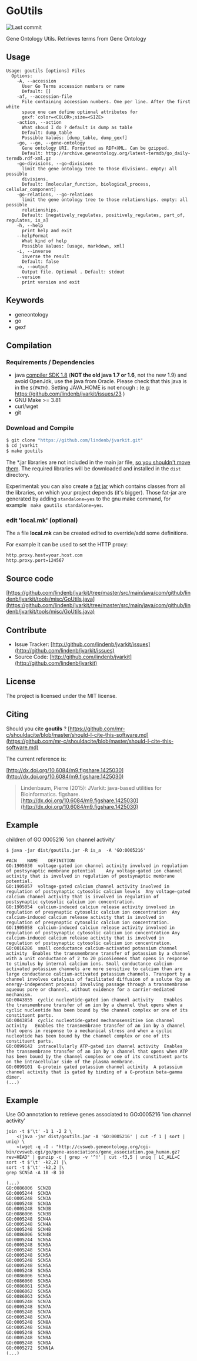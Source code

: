 # GoUtils

![Last commit](https://img.shields.io/github/last-commit/lindenb/jvarkit.png)

Gene Ontology Utils. Retrieves terms from Gene Ontology


## Usage

```
Usage: goutils [options] Files
  Options:
    -A, --accession
      User Go Terms accession numbers or name
      Default: []
    -af, --accession-file
      File containing accession numbers. One per line. After the first white 
      space one can define optional attributes for 
      gexf:`color=<COLOR>;size=<SIZE> 
    -action, --action
      What shoud I do ? default is dump as table
      Default: dump_table
      Possible Values: [dump_table, dump_gexf]
    -go, --go, --gene-ontology
      Gene ontology URI. Formatted as RDF+XML. Can be gzipped.
      Default: http://archive.geneontology.org/latest-termdb/go_daily-termdb.rdf-xml.gz
    -go-divisions, --go-divisions
      limit the gene ontology tree to those divisions. empty: all possible 
      divisions. 
      Default: [molecular_function, biological_process, cellular_component]
    -go-relations, --go-relations
      limit the gene ontology tree to those relationships. empty: all possible 
      relationships. 
      Default: [negatively_regulates, positively_regulates, part_of, regulates, is_a]
    -h, --help
      print help and exit
    --helpFormat
      What kind of help
      Possible Values: [usage, markdown, xml]
    -i, --inverse
      inverse the result
      Default: false
    -o, --output
      Output file. Optional . Default: stdout
    --version
      print version and exit

```


## Keywords

 * geneontology
 * go
 * gexf


## Compilation

### Requirements / Dependencies

* java [compiler SDK 1.8](http://www.oracle.com/technetwork/java/index.html) (**NOT the old java 1.7 or 1.6**, not the new 1.9) and avoid OpenJdk, use the java from Oracle. Please check that this java is in the `${PATH}`. Setting JAVA_HOME is not enough : (e.g: https://github.com/lindenb/jvarkit/issues/23 )
* GNU Make >= 3.81
* curl/wget
* git


### Download and Compile

```bash
$ git clone "https://github.com/lindenb/jvarkit.git"
$ cd jvarkit
$ make goutils
```

The *.jar libraries are not included in the main jar file, [so you shouldn't move them](https://github.com/lindenb/jvarkit/issues/15#issuecomment-140099011 ).
The required libraries will be downloaded and installed in the `dist` directory.

Experimental: you can also create a [fat jar](https://stackoverflow.com/questions/19150811/) which contains classes from all the libraries, on which your project depends (it's bigger). Those fat-jar are generated by adding `standalone=yes` to the gnu make command, for example ` make goutils standalone=yes`.

### edit 'local.mk' (optional)

The a file **local.mk** can be created edited to override/add some definitions.

For example it can be used to set the HTTP proxy:

```
http.proxy.host=your.host.com
http.proxy.port=124567
```
## Source code 

[https://github.com/lindenb/jvarkit/tree/master/src/main/java/com/github/lindenb/jvarkit/tools/misc/GoUtils.java](https://github.com/lindenb/jvarkit/tree/master/src/main/java/com/github/lindenb/jvarkit/tools/misc/GoUtils.java)


## Contribute

- Issue Tracker: [http://github.com/lindenb/jvarkit/issues](http://github.com/lindenb/jvarkit/issues)
- Source Code: [http://github.com/lindenb/jvarkit](http://github.com/lindenb/jvarkit)

## License

The project is licensed under the MIT license.

## Citing

Should you cite **goutils** ? [https://github.com/mr-c/shouldacite/blob/master/should-I-cite-this-software.md](https://github.com/mr-c/shouldacite/blob/master/should-I-cite-this-software.md)

The current reference is:

[http://dx.doi.org/10.6084/m9.figshare.1425030](http://dx.doi.org/10.6084/m9.figshare.1425030)

> Lindenbaum, Pierre (2015): JVarkit: java-based utilities for Bioinformatics. figshare.
> [http://dx.doi.org/10.6084/m9.figshare.1425030](http://dx.doi.org/10.6084/m9.figshare.1425030)


## Example

children of  GO:0005216 'ion channel activity' 

```
$ java -jar dist/goutils.jar -R is_a  -A 'GO:0005216' 

#ACN	NAME	DEFINITION
GO:1905030	voltage-gated ion channel activity involved in regulation of postsynaptic membrane potential	Any voltage-gated ion channel activity that is involved in regulation of postsynaptic membrane potential.
GO:1905057	voltage-gated calcium channel activity involved in regulation of postsynaptic cytosolic calcium levels	Any voltage-gated calcium channel activity that is involved in regulation of postsynaptic cytosolic calcium ion concentration.
GO:1905054	calcium-induced calcium release activity involved in regulation of presynaptic cytosolic calcium ion concentration	Any calcium-induced calcium release activity that is involved in regulation of presynaptic cytosolic calcium ion concentration.
GO:1905058	calcium-induced calcium release activity involved in regulation of postsynaptic cytosolic calcium ion concentration	Any calcium-induced calcium release activity that is involved in regulation of postsynaptic cytosolic calcium ion concentration.
GO:0016286	small conductance calcium-activated potassium channel activity	Enables the transmembrane transfer of potassium by a channel with a unit conductance of 2 to 20 picoSiemens that opens in response to stimulus by internal calcium ions. Small conductance calcium-activated potassium channels are more sensitive to calcium than are large conductance calcium-activated potassium channels. Transport by a channel involves catalysis of facilitated diffusion of a solute (by an energy-independent process) involving passage through a transmembrane aqueous pore or channel, without evidence for a carrier-mediated mechanism.
GO:0043855	cyclic nucleotide-gated ion channel activity	Enables the transmembrane transfer of an ion by a channel that opens when a cyclic nucleotide has been bound by the channel complex or one of its constituent parts.
GO:0043854	cyclic nucleotide-gated mechanosensitive ion channel activity	Enables the transmembrane transfer of an ion by a channel that opens in response to a mechanical stress and when a cyclic nucleotide has been bound by the channel complex or one of its constituent parts.
GO:0099142	intracellularly ATP-gated ion channel activity	Enables the transmembrane transfer of an ion by a channel that opens when ATP has been bound by the channel complex or one of its constituent parts on the intracellular side of the plasma membrane.
GO:0099101	G-protein gated potassium channel activity	A potassium channel activity that is gated by binding of a G-protein beta-gamma dimer.
(...)
```

## Example

Use GO annotation to retrieve genes associated to GO:0005216 'ion channel activity' 

```
join -t $'\t' -1 1 -2 2 \
	<(java -jar dist/goutils.jar -A 'GO:0005216' | cut -f 1 | sort | uniq) \
	<(wget -q -O - "http://cvsweb.geneontology.org/cgi-bin/cvsweb.cgi/go/gene-associations/gene_association.goa_human.gz?rev=HEAD" | gunzip -c | grep -v '^!' | cut -f3,5 | uniq | LC_ALL=C sort -t $'\t' -k2,2) |\
sort -t $'\t' -k2,2 |\
grep SCN5A -A 10 -B 10
```

```
(...)
GO:0086006	SCN2B
GO:0005244	SCN3A
GO:0005248	SCN3A
GO:0005248	SCN3A
GO:0005248	SCN3B
GO:0086006	SCN3B
GO:0005248	SCN4A
GO:0005248	SCN4A
GO:0005248	SCN4B
GO:0086006	SCN4B
GO:0005244	SCN5A
GO:0005248	SCN5A
GO:0005248	SCN5A
GO:0005248	SCN5A
GO:0005248	SCN5A
GO:0005248	SCN5A
GO:0005248	SCN5A
GO:0086006	SCN5A
GO:0086060	SCN5A
GO:0086061	SCN5A
GO:0086062	SCN5A
GO:0086063	SCN5A
GO:0005248	SCN7A
GO:0005248	SCN7A
GO:0005248	SCN7A
GO:0005248	SCN7A
GO:0005248	SCN8A
GO:0005248	SCN8A
GO:0005248	SCN9A
GO:0005248	SCN9A
GO:0005248	SCN9A
GO:0005272	SCNN1A
(...)
```




